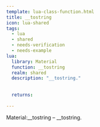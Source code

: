 ```yaml
---
template: lua-class-function.html
title: __tostring
icon: lua-shared
tags:
  - lua
  - shared
  - needs-verification
  - needs-example
lua:
  library: Material
  function: __tostring
  realm: shared
  description: "__tostring."
  
  
  returns:
    
---
```


<div class="lua__search__keywords">
Material:__tostring &#x2013; __tostring.
</div>
